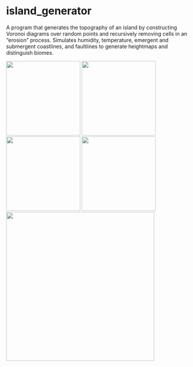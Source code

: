 # island_generator
A program that generates the topography of an island by constructing Voronoi diagrams over random points and recursively removing cells in an “erosion” process. Simulates humidity, temperature, emergent and submergent coastlines, and faultlines to generate heightmaps and distinguish biomes.

<img src="https://github.com/user-attachments/assets/f7a4dfe3-5858-4033-82db-06f735f33999" width="200">
<img src="https://github.com/user-attachments/assets/3038e1f2-6160-4dcf-adce-d0f7124cc3ff" width="200">
<img src="https://github.com/user-attachments/assets/2dc91444-7d44-4946-8d13-43453789fd1b" width="200">
<img src="https://github.com/user-attachments/assets/b755b7ce-21e7-44e1-9568-c3e7f934c6f1" width="200">
<img src="https://github.com/user-attachments/assets/22e59faf-6bd0-486f-a210-a1d4bb49571e" width="400">
